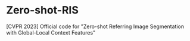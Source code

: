 # Zero-shot-RIS
[CVPR 2023] Official code for "Zero-shot Referring Image Segmentation with Global-Local Context Features"
